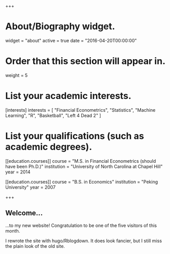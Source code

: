 +++
# About/Biography widget.
widget = "about"
active = true
date = "2016-04-20T00:00:00"

# Order that this section will appear in.
weight = 5

# List your academic interests.
[interests]
  interests = [
    "Financial Econometrics",
    "Statistics",
    "Machine Learning",
    "R",
    "Basketball",
    "Left 4 Dead 2"
  ]

# List your qualifications (such as academic degrees).
[[education.courses]]
  course = "M.S. in Financial Econometrics (should have been Ph.D.)"
  institution = "University of North Carolina at Chapel Hill"
  year = 2014

[[education.courses]]
  course = "B.S. in Economics"
  institution = "Peking University"
  year = 2007
 
+++

## Welcome...

...to my new website! Congratulation to be one of the five visitors of
this month.

I rewrote the site with hugo/Rblogdown. It does look fancier, but I
still miss the plain look of the old site.


